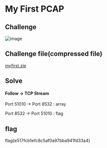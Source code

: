 # My First PCAP

## Challenge

![image](https://user-images.githubusercontent.com/101969911/187276345-58a37bcd-99ea-49e5-aa34-fa06da580b06.png)

## Challenge file(compressed file)

[myfirst.zip](https://github.com/CyberSecurityHat/CTF-Writeup/files/9447159/myfirst.zip)

## Solve

#### Follow → TCP Stream

Port 51010 → Port 8532 : array

Port 8532 → Port 51010 : flag

## flag

flag{e517fcb1efc8c5af0a97bba941fd33a4}
